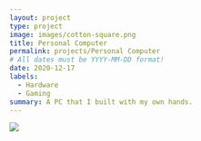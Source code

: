 ```yaml
---
layout: project
type: project
image: images/cotton-square.png
title: Personal Computer
permalink: projects/Personal Computer
# All dates must be YYYY-MM-DD format!
date: 2020-12-17
labels:
  - Hardware
  - Gaming
summary: A PC that I built with my own hands.
---
```


<img class="ui medium right floated rounded image" src="../images/vacay-home-page.png">


